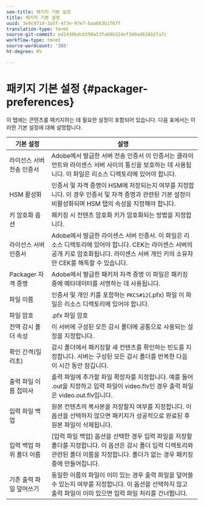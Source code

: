 ```yaml
---
seo-title: 패키지 기본 설정
title: 패키지 기본 설정
uuid: 3e9c971d-3a5f-4f3e-97e7-baab63b1f67f
translation-type: tm+mt
source-git-commit: ed1430bdcb590a53fa69b324ef340ad636b2fa7c
workflow-type: tm+mt
source-wordcount: '385'
ht-degree: 0%

---
```



# 패키지 기본 설정 {#packager-preferences}

이 탭에는 콘텐츠를 패키지하는 데 필요한 설정이 포함되어 있습니다. 다음 표에서는 이러한 기본 설정에 대해 설명합니다.

| 기본 설정 | 설명 |
|--- |--- |
| 라이선스 서버 전송 인증서 | Adobe에서 발급한 서버 전송 인증서 이 인증서는 클라이언트와 라이센스 서버 사이의 통신을 보호하는 데 사용됩니다. 이 파일은 리소스 디렉토리에 있어야 합니다. |
| HSM 활성화 | 인증서 및 자격 증명이 HSM에 저장되는지 여부를 지정합니다. 이 경우 인증서 및 자격 증명과 관련된 기본 설정이 비활성화되며 HSM 탭의 속성을 지정해야 합니다. |
| 키 암호화 옵션 | 패키징 시 컨텐츠 암호화 키가 암호화되는 방법을 지정합니다. |
| 라이선스 서버 인증서 | Adobe에서 발급한 라이센스 서버 인증서. 이 파일은 리소스 디렉토리에 있어야 합니다. CEK는 라이센스 서버의 공개 키로 암호화됩니다. 라이센스 서버 개인 키의 소유자만 CEK를 해독할 수 있습니다. |
| Packager 자격 증명 | Adobe에서 발급한 패키저 자격 증명 이 파일은 패키징 중에 메타데이터를 서명하는 데 사용됩니다. |
| 파일 이름 | 인증서 및 개인 키를 포함하는 `PKCS#12`(.pfx) 파일 이 파일은 리소스 디렉토리에 있어야 합니다. |
| 파일 암호 | .pfx 파일 암호 |
| 전역 감시 폴더 속성 | 이 서버에 구성된 모든 감시 폴더에 공통으로 사용되는 설정을 지정합니다. |
| 확인 간격(밀리초) | 감시 폴더에서 패키징할 새 컨텐츠를 확인하는 빈도를 지정합니다. 서버는 구성된 모든 감시 폴더를 반복한 다음 이 시간 동안 잠깁니다. |
| 출력 파일 이름 접미사 | 출력 파일에 추가할 파일 확장자를 지정합니다. 예를 들어 .out을 지정하고 입력 파일이 video.flv인 경우 출력 파일은 video.out.flv입니다. |
| 입력 파일 백업 | 원본 컨텐츠의 복사본을 저장할지 여부를 지정합니다. 이 옵션을 선택하지 않으면 패키지가 성공적으로 완료된 후 원본 파일이 삭제됩니다. |
| 입력 백업 하위 폴더 이름 | [입력 파일 백업] 옵션을 선택한 경우 입력 파일을 저장할 폴더를 지정합니다. 이 옵션은 감시 폴더 입력 디렉토리와 관련된 폴더 이름을 지정합니다. 폴더가 없는 경우 패키징 중에 만들어집니다. |
| 기존 출력 파일 덮어쓰기 | 동일한 이름의 파일이 이미 있는 경우 출력 파일을 덮어쓸 수 있는지 여부를 지정합니다. 이 옵션을 선택하지 않고 출력 파일이 이미 있으면 입력 파일 처리를 건너뜁니다. |
